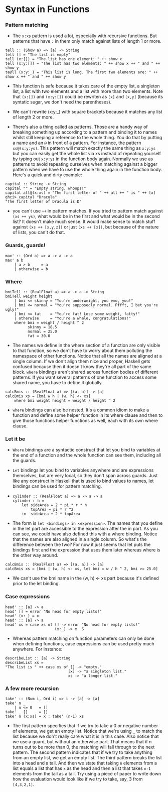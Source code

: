# Syntax in Functions

### Pattern matching

- The `x:xs` pattern is used a lot, especially with recursive functions. But patterns that have `:` in them only match against lists of length 1 or more.

```
tell :: (Show a) => [a] -> String
tell [] = "The list is empty"
tell (x:[]) = "The list has one element: " ++ show x
tell (x:y:[]) = "The list has two elements: " ++ show x ++ " and " ++ show y
te@ll (x:y:_) = "This list is long. The first two elements are: " ++ show x ++ " and " ++ show y
```

- This function is safe because it takes care of the empty list, a singleton list, a list with two elements and a list with more than two elements. Note that `(x:[])` and `(x:y:[])` could be rewriten as `[x]` and `[x,y]` (because its syntatic sugar, we don't need the parentheses).
- We can't rewrite (x:y:\_) with square brackets because it matches any list of length 2 or more.

- There's also a thing called as patterns. Those are a handy way of breaking something up according to a pattern and binding it to names whilst still keeping a reference to the whole thing.
  You do that by putting a name and an `@` in front of a pattern. For instance, the pattern `xs@(x:y:ys)`. This pattern will match exactly the same thing as `x:y:ys` but you can easily get the whole list via xs instead of repeating yourself by typing out `x:y:ys` in the function body again.
  Normally we use as patterns to avoid repeating ourselves when matching against a bigger pattern when we have to use the whole thing again in the function body.
  Here's a quick and dirty example:

```
capital :: String -> String
capital "" = "Empty string, whoops!"
capital all@(x:xs) = "The first letter of " ++ all ++ " is " ++ [x]
ghci> capital "Dracula"
"The first letter of Dracula is D"
```

- you can't use `++` in pattern matches. If you tried to pattern match against `(xs ++ ys)`, what would be in the first and what would be in the second list? It doesn't make much sense. It would make sense to match stuff against `(xs ++ [x,y,z])` or just `(xs ++ [x])`, but because of the nature of lists, you can't do that.

### Guards, guards!

```
max' :: (Ord a) => a -> a -> a
max' a b
    | a > b     = a
    | otherwise = b
```

### Where

```
bmiTell :: (RealFloat a) => a -> a -> String
bmiTell weight height
    | bmi <= skinny = "You're underweight, you emo, you!"
    | bmi <= normal = "You're supposedly normal. Pffft, I bet you're ugly!"
    | bmi <= fat    = "You're fat! Lose some weight, fatty!"
    | otherwise     = "You're a whale, congratulations!"
    where bmi = weight / height ^ 2
          skinny = 18.5
          normal = 25.0
          fat = 30.0
```

- The names we define in the where section of a function are only visible to that function, so we don't have to worry about them polluting the namespace of other functions.
  Notice that all the names are aligned at a single column. If we don't align them nice and proper, Haskell gets confused because then it doesn't know they're all part of the same block.
  `where` bindings aren't shared across function bodies of different patterns. If you want several patterns of one function to access some shared name, you have to define it globally.

```
calcBmis :: (RealFloat a) => [(a, a)] -> [a]
calcBmis xs = [bmi w h | (w, h) <- xs]
    where bmi weight height = weight / height ^ 2
```

- `where` bindings can also be nested. It's a common idiom to make a function and define some helper function in its where clause and then to give those functions helper functions as well, each with its own where clause.

### Let it be

- `Where` bindings are a syntactic construct that let you bind to variables at the end of a function and the whole function can see them, including all the guards.
- `Let` bindings let you bind to variables anywhere and are expressions themselves, but are very local, so they don't span across guards. Just like any construct in Haskell that is used to bind values to names, let bindings can be used for pattern matching.

- ```
  cylinder :: (RealFloat a) => a -> a -> a
  cylinder r h =
      let sideArea = 2 * pi * r * h
          topArea = pi * r ^2
      in  sideArea + 2 * topArea
  ```

- The form is `let <bindings> in <expression>`. The names that you define in the let part are accessible to the expression after the in part. As you can see, we could have also defined this with a where binding. Notice that the names are also aligned in a single column. So what's the difference between the two? For now it just seems that let puts the bindings first and the expression that uses them later whereas where is the other way around.

```
calcBmis :: (RealFloat a) => [(a, a)] -> [a]
calcBmis xs = [bmi | (w, h) <- xs, let bmi = w / h ^ 2, bmi >= 25.0]
```

- We can't use the bmi name in the (w, h) <- xs part because it's defined prior to the let binding.

### Case expressions

```
head' :: [a] -> a
head' [] = error "No head for empty lists!"
head' (x:_) = x
head' :: [a] -> a
head' xs = case xs of [] -> error "No head for empty lists!"
                      (x:_) -> x  S
```

- Whereas pattern matching on function parameters can only be done when defining functions, case expressions can be used pretty much anywhere. For instance:

```
describeList :: [a] -> String
describeList xs =
"The list is " ++ case xs of [] -> "empty."
                            [x] -> "a singleton list."
                            xs -> "a longer list."
```

### A few more recursion

```
take' :: (Num i, Ord i) => i -> [a] -> [a]
take' n _
    | n <= 0   = []
take' _ []     = []
take' n (x:xs) = x : take' (n-1) xs
```

- The first pattern specifies that if we try to take a 0 or negative number of elements, we get an empty list.
  Notice that we're using `_` to match the list because we don't really care what it is in this case.
  Also notice that we use a guard, but without an otherwise part. That means that if n turns out to be more than 0, the matching will fall through to the next pattern. The second pattern indicates that if we try to take anything from an empty list, we get an empty list. The third pattern breaks the list into a head and a tail. And then we state that taking `n` elements from a list equals a list that has `x` as the head and then a list that takes `n-1` elements from the tail as a tail. Try using a piece of paper to write down how the evaluation would look like if we try to take, say, 3 from `[4,3,2,1]`.
